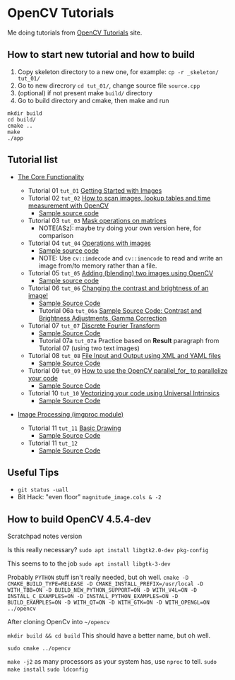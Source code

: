 # OpenCV Tutorials
Me doing tutorials from [OpenCV Tutorials](https://docs.opencv.org/4.x/d9/df8/tutorial_root.html) site.


## How to start new tutorial and how to build
1. Copy skeleton directory to a new one, for example: `cp -r _skeleton/ tut_01/`
2. Go to new direcrory `cd tut_01/`, change source file `source.cpp`
3. (optional) if not present make `build/` directory
4. Go to build directory and cmake, then make and run
```
mkdir build
cd build/
cmake ..
make
./app
```

## Tutorial list
* [The Core Functionality](https://docs.opencv.org/4.x/de/d7a/tutorial_table_of_content_core.html)

  - Tutorial 01 `tut_01` [Getting Started with Images](https://docs.opencv.org/4.x/db/deb/tutorial_display_image.html)
  - Tutorial 02 `tut_02` [How to scan images, lookup tables and time measurement with OpenCV](https://docs.opencv.org/4.x/db/da5/tutorial_how_to_scan_images.html)
    * [Sample source code](https://github.com/opencv/opencv/blob/master/samples/cpp/tutorial_code/core/how_to_scan_images/how_to_scan_images.cpp)
  - Tutorial 03 `tut_03` [Mask operations on matrices](https://docs.opencv.org/4.x/d7/d37/tutorial_mat_mask_operations.html)
    * NOTE(ASz): maybe try doing your own version here, for comparison
  - Tutorial 04 `tut_04` [Operations with images](https://docs.opencv.org/4.x/d5/d98/tutorial_mat_operations.html)
    * [Sample source code](https://github.com/opencv/opencv/blob/4.x/samples/cpp/tutorial_code/core/mat_operations/mat_operations.cpp)
    * NOTE: Use `cv::imdecode` and `cv::imencode` to read and write an image from/to memory rather than a file.
  - Tutorial 05 `tut_05` [Adding (blending) two images using OpenCV](https://docs.opencv.org/4.x/d5/dc4/tutorial_adding_images.html)
    * [Sample source code](https://github.com/opencv/opencv/blob/4.x/samples/cpp/tutorial_code/core/AddingImages/AddingImages.cpp)
  - Tutorial 06 `tut_06` [Changing the contrast and brightness of an image!](https://docs.opencv.org/4.x/d3/dc1/tutorial_basic_linear_transform.html)
    * [Sample Source Code](https://github.com/opencv/opencv/blob/master/samples/cpp/tutorial_code/ImgProc/BasicLinearTransforms.cpp)
    * Tutorial 06a `tut_06a` [Sample Source Code: Contrast and Brightness Adjustments, Gamma Correction](https://github.com/opencv/opencv/blob/master/samples/cpp/tutorial_code/ImgProc/changing_contrast_brightness_image/changing_contrast_brightness_image.cpp)
  - Tutorial 07 `tut_07` [Discrete Fourier Transform](https://docs.opencv.org/4.x/d8/d01/tutorial_discrete_fourier_transform.html)
    * [Sample Source Code](https://github.com/opencv/opencv/blob/4.x/samples/cpp/tutorial_code/core/discrete_fourier_transform/discrete_fourier_transform.cpp)
    * Tutorial 07a `tut_07a` Practice based on **Result** paragraph from Tutorial 07 (using two text images)
  - Tutorial 08 `tut_08` [File Input and Output using XML and YAML files](https://docs.opencv.org/4.x/dd/d74/tutorial_file_input_output_with_xml_yml.html)
    * [Sample Source Code](https://github.com/opencv/opencv/blob/master/samples/cpp/tutorial_code/core/file_input_output/file_input_output.cpp)
  - Tutorial 09 `tut_09` [How to use the OpenCV parallel_for_ to parallelize your code](https://docs.opencv.org/4.x/dc/ddf/tutorial_how_to_use_OpenCV_parallel_for_new.html)
    * [Sample Source Code](https://github.com/opencv/opencv/blob/4.x/samples/cpp/tutorial_code/core/how_to_use_OpenCV_parallel_for_/how_to_use_OpenCV_parallel_for_new.cpp)
  - Tutorial 10 `tut_10` [Vectorizing your code using Universal Intrinsics](https://docs.opencv.org/4.x/d6/dd1/tutorial_univ_intrin.html)
    * [Sample Source Code](https://github.com/opencv/opencv/blob/4.x/samples/cpp/tutorial_code/core/univ_intrin/univ_intrin.cpp)

* [Image Processing (imgproc module)](https://docs.opencv.org/4.x/d7/da8/tutorial_table_of_content_imgproc.html)
  
  - Tutorial 11 `tut_11` [Basic Drawing](https://docs.opencv.org/4.x/d3/d96/tutorial_basic_geometric_drawing.html)
    * [Sample Source Code](https://github.com/opencv/opencv/blob/4.x/samples/cpp/tutorial_code/ImgProc/basic_drawing/Drawing_1.cpp)
  - Tutorial 11 `tut_12` []()
    * [Sample Source Code](https://github.com/opencv/opencv/blob/4.x/samples/cpp/tutorial_code/ImgProc/basic_drawing/Drawing_2.cpp)


## Useful Tips

- `git status -uall`
- Bit Hack: "even floor" `magnitude_image.cols & -2`

## How to build OpenCV 4.5.4-dev
Scratchpad notes version

Is this really necessary?
`sudo apt install libgtk2.0-dev pkg-config`

This seems to to the job
`sudo apt install libgtk-3-dev`

Probably `PYTHON` stuff isn't really needed, but oh well.
`cmake -D CMAKE_BUILD_TYPE=RELEASE -D CMAKE_INSTALL_PREFIX=/usr/local -D WITH_TBB=ON -D BUILD_NEW_PYTHON_SUPPORT=ON -D WITH_V4L=ON -D INSTALL_C_EXAMPLES=ON -D INSTALL_PYTHON_EXAMPLES=ON -D BUILD_EXAMPLES=ON -D WITH_QT=ON -D WITH_GTK=ON -D WITH_OPENGL=ON ../opencv`

After cloning OpenCv into `~/opencv`

`mkdir build && cd build` This should have a better name, but oh well.

`sudo cmake ../opencv`

`make -j2` as many processors as your system has, use `nproc` to tell.
`sudo make install`
`sudo ldconfig`
